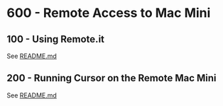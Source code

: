 # 600 - Remote Access to Mac Mini

## 100 -  Using Remote.it

See [README.md](100/README.md)

## 200 - Running Cursor on the Remote Mac Mini

See [README.md](200/README.md)